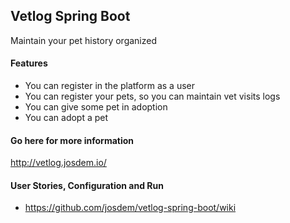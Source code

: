 Vetlog Spring Boot
---------------------------------------

Maintain your pet history organized

#### Features

* You can register in the platform as a user
* You can register your pets, so you can maintain vet visits logs
* You can give some pet in adoption
* You can adopt a pet

#### Go here for more information

http://vetlog.josdem.io/

#### User Stories, Configuration and Run

* https://github.com/josdem/vetlog-spring-boot/wiki